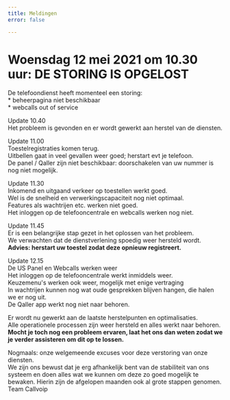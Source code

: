 ```yaml
---
title: Meldingen
error: false

---
```

Woensdag 12 mei 2021 om 10.30 uur: **DE STORING IS OPGELOST**  
===  
  
De telefoondienst heeft momenteel een storing:  
\* beheerpagina niet beschikbaar  
\* webcalls out of service

Update 10.40  
Het probleem is gevonden en er wordt gewerkt aan herstel van de diensten.  
  
Update 11.00  
Toestelregistraties komen terug.   
Uitbellen gaat in veel gevallen weer goed; herstart evt je telefoon.   
De panel / Qaller zijn niet beschikbaar: doorschakelen van uw nummer is nog niet mogelijk.   
  
Update 11.30  
Inkomend en uitgaand verkeer op toestellen werkt goed.   
Wel is de snelheid en verwerkingscapaciteit nog niet optimaal.  
Features als wachtrijen etc. werken niet goed.   
Het inloggen op de telefooncentrale en webcalls werken nog niet.   
  
Update 11.45  
Er is een belangrijke stap gezet in het oplossen van het probleem.   
We verwachten dat de dienstverlening spoedig weer hersteld wordt.   
**Advies: herstart uw toestel zodat deze opnieuw registreert.**   
  
Update 12.15  
De US Panel en Webcalls werken weer  
Het inloggen op de telefooncentrale werkt inmiddels weer.    
Keuzemenu's werken ook weer, mogelijk met enige vertraging  
In wachtrijen kunnen nog wat oude gesprekken blijven hangen, die halen we er nog uit.   
De Qaller app werkt nog niet naar behoren.   
  
Er wordt nu gewerkt aan de laatste herstelpunten en optimalisaties.   
Alle operationele processen zijn weer hersteld en alles werkt naar behoren.   
**Mocht je toch nog een probleem ervaren, laat het ons dan weten zodat we je verder assisteren om dit op te lossen.**   
  
Nogmaals: onze welgemeende excuses voor deze verstoring van onze diensten.  
We zijn ons bewust dat je erg afhankelijk bent van de stabiliteit van ons systeem en doen alles wat we kunnen om deze zo goed mogelijk te bewaken. Hierin zijn de afgelopen maanden ook al grote stappen genomen.   
Team Callvoip